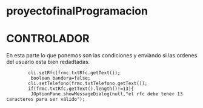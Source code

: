 # proyectofinalProgramacion

# CONTROLADOR


En esta parte lo que ponemos son las condiciones y enviando si las ordenes del usuario esta bien redadtadas.

            cli.setRfc(frmc.txtRfc.getText());
             boolean bandera=false;
            cli.setTelefono(frmc.txtTelefono.getText());
            if(frmc.txtRfc.getText().length()!=13){
             JOptionPane.showMessageDialog(null,"el rfc debe tener 13 caracteres para ser válido");
